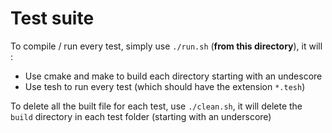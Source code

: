 # Test suite

To compile / run every test, simply use `./run.sh` (**from this directory**), it will :
* Use cmake and make to build each directory starting with an undescore
* Use tesh to run every test (which should have the extension `*.tesh`)

To delete all the built file for each test, use `./clean.sh`, it will delete the `build` directory in each test folder (starting with an underscore)